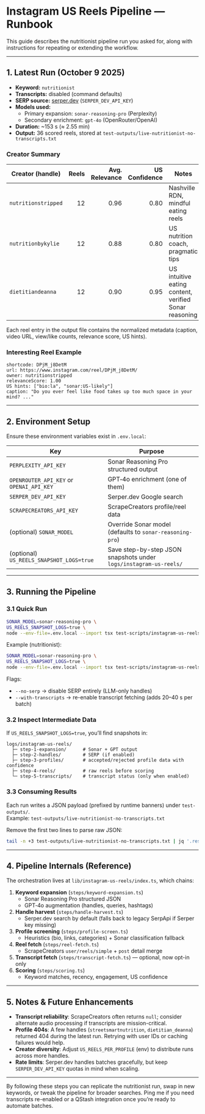 # Instagram US Reels Pipeline — Runbook

This guide describes the nutritionist pipeline run you asked for, along with instructions for repeating or extending the workflow.

---

## 1. Latest Run (October 9 2025)

- **Keyword:** `nutritionist`
- **Transcripts:** disabled (command defaults)
- **SERP source:** [serper.dev](https://serper.dev) (`SERPER_DEV_API_KEY`)
- **Models used:**  
  - Primary expansion: `sonar-reasoning-pro` (Perplexity)  
  - Secondary enrichment: `gpt-4o` (OpenRouter/OpenAI)
- **Duration:** ~153 s (≈ 2.55 min)
- **Output:** 36 scored reels, stored at `test-outputs/live-nutritionist-no-transcripts.txt`

### Creator Summary

| Creator (handle)    | Reels | Avg. Relevance | US Confidence | Notes |
|---------------------|------:|---------------:|--------------:|-------|
| `nutritionstripped` | 12    | 0.96           | 0.80          | Nashville RDN, mindful eating reels |
| `nutritionbykylie`  | 12    | 0.88           | 0.80          | US nutrition coach, pragmatic tips |
| `dietitiandeanna`   | 12    | 0.90           | 0.95          | US intuitive eating content, verified Sonar reasoning |

Each reel entry in the output file contains the normalized metadata (caption, video URL, view/like counts, relevance score, US hints).

### Interesting Reel Example

```
shortcode: DPjM_j8DetM
url: https://www.instagram.com/reel/DPjM_j8DetM/
owner: nutritionstripped
relevanceScore: 1.00
US hints: ["bio:la", "sonar:US-likely"]
caption: "Do you ever feel like food takes up too much space in your mind? ..."
```

---

## 2. Environment Setup

Ensure these environment variables exist in `.env.local`:

| Key | Purpose |
| --- | --- |
| `PERPLEXITY_API_KEY` | Sonar Reasoning Pro structured output |
| `OPENROUTER_API_KEY` or `OPENAI_API_KEY` | GPT‑4o enrichment (one of them) |
| `SERPER_DEV_API_KEY` | Serper.dev Google search |
| `SCRAPECREATORS_API_KEY` | ScrapeCreators profile/reel data |
| (optional) `SONAR_MODEL` | Override Sonar model (defaults to `sonar-reasoning-pro`) |
| (optional) `US_REELS_SNAPSHOT_LOGS=true` | Save step-by-step JSON snapshots under `logs/instagram-us-reels/` |

---

## 3. Running the Pipeline

### 3.1 Quick Run

```bash
SONAR_MODEL=sonar-reasoning-pro \
US_REELS_SNAPSHOT_LOGS=true \
node --env-file=.env.local --import tsx test-scripts/instagram-us-reels/live-run.ts "<keyword>"
```

Example (nutritionist):

```bash
SONAR_MODEL=sonar-reasoning-pro \
US_REELS_SNAPSHOT_LOGS=true \
node --env-file=.env.local --import tsx test-scripts/instagram-us-reels/live-run.ts nutritionist
```

Flags:
- `--no-serp` → disable SERP entirely (LLM-only handles)
- `--with-transcripts` → re-enable transcript fetching (adds 20–40 s per batch)

### 3.2 Inspect Intermediate Data

If `US_REELS_SNAPSHOT_LOGS=true`, you’ll find snapshots in:

```
logs/instagram-us-reels/
  ├─ step-1-expansion/      # Sonar + GPT output
  ├─ step-2-handles/        # SERP (if enabled)
  ├─ step-3-profiles/       # accepted/rejected profile data with confidence
  ├─ step-4-reels/          # raw reels before scoring
  └─ step-5-transcripts/    # transcript status (only when enabled)
```

### 3.3 Consuming Results

Each run writes a JSON payload (prefixed by runtime banners) under `test-outputs/`.  
Example: `test-outputs/live-nutritionist-no-transcripts.txt`

Remove the first two lines to parse raw JSON:

```bash
tail -n +3 test-outputs/live-nutritionist-no-transcripts.txt | jq '.results[0]'
```

---

## 4. Pipeline Internals (Reference)

The orchestration lives at `lib/instagram-us-reels/index.ts`, which chains:

1. **Keyword expansion** (`steps/keyword-expansion.ts`)
   - Sonar Reasoning Pro structured JSON
   - GPT‑4o augmentation (handles, queries, hashtags)
2. **Handle harvest** (`steps/handle-harvest.ts`)
   - Serper.dev search by default (falls back to legacy SerpApi if Serper key missing)
3. **Profile screening** (`steps/profile-screen.ts`)
   - Heuristics (bio, links, categories) + Sonar classification fallback
4. **Reel fetch** (`steps/reel-fetch.ts`)
   - ScrapeCreators `user/reels/simple` + `post` detail merge
5. **Transcript fetch** (`steps/transcript-fetch.ts`) — optional, now opt-in only
6. **Scoring** (`steps/scoring.ts`)
   - Keyword matches, recency, engagement, US confidence

---

## 5. Notes & Future Enhancements

- **Transcript reliability**: ScrapeCreators often returns `null`; consider alternate audio processing if transcripts are mission-critical.
- **Profile 404s**: A few handles (`streetsmartnutrition`, `dietitian_deanna`) returned 404 during the latest run. Retrying with user IDs or caching failures would help.
- **Creator diversity**: Adjust `US_REELS_PER_PROFILE` (env) to distribute runs across more handles.
- **Rate limits**: Serper.dev handles batches gracefully, but keep `SERPER_DEV_API_KEY` quotas in mind when scaling.

---

By following these steps you can replicate the nutritionist run, swap in new keywords, or tweak the pipeline for broader searches. Ping me if you need transcripts re-enabled or a QStash integration once you’re ready to automate batches.

